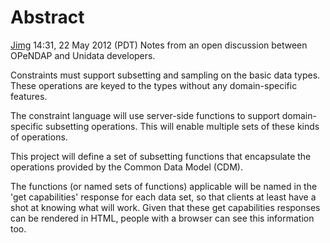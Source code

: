 # Abstract

[Jimg](User:Jimg "wikilink") 14:31, 22 May 2012 (PDT) Notes from an open
discussion between OPeNDAP and Unidata developers.

Constraints must support subsetting and sampling on the basic data
types. These operations are keyed to the types without any
domain-specific features.

The constraint language will use server-side functions to support
domain-specific subsetting operations. This will enable multiple sets of
these kinds of operations.

This project will define a set of subsetting functions that encapsulate
the operations provided by the Common Data Model (CDM).

The functions (or named sets of functions) applicable will be named in
the 'get capabilities' response for each data set, so that clients at
least have a shot at knowing what will work. Given that these get
capabilities responses can be rendered in HTML, people with a browser
can see this information too.